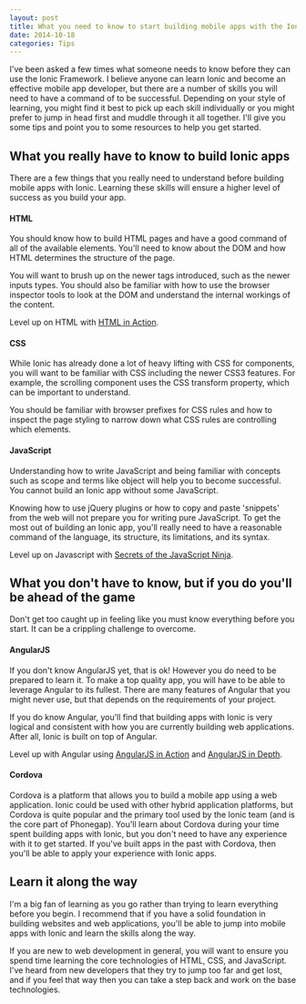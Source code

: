 ```yaml
---
layout: post
title: What you need to know to start building mobile apps with the Ionic Framework
date: 2014-10-18
categories: Tips
---
```

I've been asked a few times what someone needs to know before they can use the Ionic Framework. I believe anyone can learn Ionic and become an effective mobile app developer, but there are a number of skills you will need to have a command of to be successful. Depending on your style of learning, you might find it best to pick up each skill individually or you might prefer to jump in head first and muddle through it all together. I'll give you some tips and point you to some resources to help you get started.

<!--more-->

## What you really have to know to build Ionic apps

There are a few things that you really need to understand before building mobile apps with Ionic. Learning these skills will ensure a higher level of success as you build your app.

#### HTML

You should know how to build HTML pages and have a good command of all of the available elements. You'll need to know about the DOM and how HTML determines the structure of the page.

You will want to brush up on the newer tags introduced, such as the newer inputs types. You should also be familiar with how to use the browser inspector tools to look at the DOM and understand the internal workings of the content.

Level up on HTML with [HTML in Action](http://manning.com/crowther2/?a_aid=ionicinaction).

#### CSS

While Ionic has already done a lot of heavy lifting with CSS for components, you will want to be familiar with CSS including the newer CSS3 features. For example, the scrolling component uses the CSS transform property, which can be important to understand.

You should be familiar with browser prefixes for CSS rules and how to inspect the page styling to narrow down what CSS rules are controlling which elements.

#### JavaScript

Understanding how to write JavaScript and being familiar with concepts such as scope and terms like object will help you to become successful. You cannot build an Ionic app without some JavaScript.

Knowing how to use jQuery plugins or how to copy and paste 'snippets' from the web will not prepare you for writing pure JavaScript. To get the most out of building an Ionic app, you'll really need to have a reasonable command of the language, its structure, its limitations, and its syntax.

Level up on Javascript with [Secrets of the JavaScript Ninja](http://manning.com/resig/?a_aid=ionicinaction).

## What you don't have to know, but if you do you'll be ahead of the game

Don't get too caught up in feeling like you must know everything before you start. It can be a crippling challenge to overcome.

#### AngularJS

If you don't know AngularJS yet, that is ok! However you do need to be prepared to learn it. To make a top quality app, you will have to be able to leverage Angular to its fullest. There are many features of Angular that you might never use, but that depends on the requirements of your project.

If you do know Angular, you'll find that building apps with Ionic is very logical and consistent with how you are currently building web applications. After all, Ionic is built on top of Angular.

Level up with Angular using [AngularJS in Action](http://www.manning.com/bford?a_aid=ionicinaction) and [AngularJS in Depth](http://www.manning.com/aden?a_aid=ionicinaction).

#### Cordova

Cordova is a platform that allows you to build a mobile app using a web application. Ionic could be used with other hybrid application platforms, but Cordova is quite popular and the primary tool used by the Ionic team (and is the core part of Phonegap). You'll learn about Cordova during your time spent building apps with Ionic, but you don't need to have any experience with it to get started. If you've built apps in the past with Cordova, then you'll be able to apply your experience with Ionic apps.

## Learn it along the way

I'm a big fan of learning as you go rather than trying to learn everything before you begin. I recommend that if you have a solid foundation in building websites and web applications, you'll be able to jump into mobile apps with Ionic and learn the skills along the way.

If you are new to web development in general, you will want to ensure you spend time learning the core technologies of HTML, CSS, and JavaScript. I've heard from new developers that they try to jump too far and get lost, and if you feel that way then you can take a step back and work on the base technologies.
